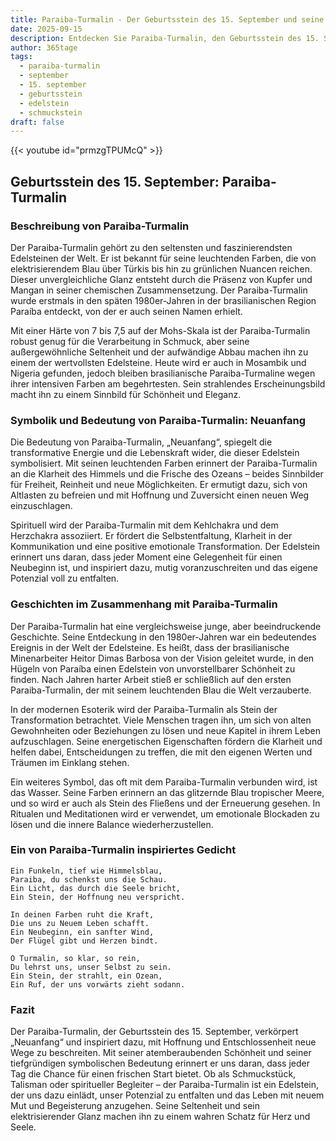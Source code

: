 ```yaml
---
title: Paraiba-Turmalin - Der Geburtsstein des 15. September und seine Bedeutung
date: 2025-09-15
description: Entdecken Sie Paraiba-Turmalin, den Geburtsstein des 15. September, der Neuanfang symbolisiert. Seine Symbolik und Geschichte werden Sie inspirieren.
author: 365tage
tags:
  - paraiba-turmalin
  - september
  - 15. september
  - geburtsstein
  - edelstein
  - schmuckstein
draft: false
---
```


{{< youtube id="prmzgTPUMcQ" >}}

## Geburtsstein des 15. September: Paraiba-Turmalin

### Beschreibung von Paraiba-Turmalin

Der Paraiba-Turmalin gehört zu den seltensten und faszinierendsten Edelsteinen der Welt. Er ist bekannt für seine leuchtenden Farben, die von elektrisierendem Blau über Türkis bis hin zu grünlichen Nuancen reichen. Dieser unvergleichliche Glanz entsteht durch die Präsenz von Kupfer und Mangan in seiner chemischen Zusammensetzung. Der Paraiba-Turmalin wurde erstmals in den späten 1980er-Jahren in der brasilianischen Region Paraíba entdeckt, von der er auch seinen Namen erhielt.

Mit einer Härte von 7 bis 7,5 auf der Mohs-Skala ist der Paraiba-Turmalin robust genug für die Verarbeitung in Schmuck, aber seine außergewöhnliche Seltenheit und der aufwändige Abbau machen ihn zu einem der wertvollsten Edelsteine. Heute wird er auch in Mosambik und Nigeria gefunden, jedoch bleiben brasilianische Paraiba-Turmaline wegen ihrer intensiven Farben am begehrtesten. Sein strahlendes Erscheinungsbild macht ihn zu einem Sinnbild für Schönheit und Eleganz.

### Symbolik und Bedeutung von Paraiba-Turmalin: Neuanfang

Die Bedeutung von Paraiba-Turmalin, „Neuanfang“, spiegelt die transformative Energie und die Lebenskraft wider, die dieser Edelstein symbolisiert. Mit seinen leuchtenden Farben erinnert der Paraiba-Turmalin an die Klarheit des Himmels und die Frische des Ozeans – beides Sinnbilder für Freiheit, Reinheit und neue Möglichkeiten. Er ermutigt dazu, sich von Altlasten zu befreien und mit Hoffnung und Zuversicht einen neuen Weg einzuschlagen.

Spirituell wird der Paraiba-Turmalin mit dem Kehlchakra und dem Herzchakra assoziiert. Er fördert die Selbstentfaltung, Klarheit in der Kommunikation und eine positive emotionale Transformation. Der Edelstein erinnert uns daran, dass jeder Moment eine Gelegenheit für einen Neubeginn ist, und inspiriert dazu, mutig voranzuschreiten und das eigene Potenzial voll zu entfalten.

### Geschichten im Zusammenhang mit Paraiba-Turmalin

Der Paraiba-Turmalin hat eine vergleichsweise junge, aber beeindruckende Geschichte. Seine Entdeckung in den 1980er-Jahren war ein bedeutendes Ereignis in der Welt der Edelsteine. Es heißt, dass der brasilianische Minenarbeiter Heitor Dimas Barbosa von der Vision geleitet wurde, in den Hügeln von Paraíba einen Edelstein von unvorstellbarer Schönheit zu finden. Nach Jahren harter Arbeit stieß er schließlich auf den ersten Paraiba-Turmalin, der mit seinem leuchtenden Blau die Welt verzauberte.

In der modernen Esoterik wird der Paraiba-Turmalin als Stein der Transformation betrachtet. Viele Menschen tragen ihn, um sich von alten Gewohnheiten oder Beziehungen zu lösen und neue Kapitel in ihrem Leben aufzuschlagen. Seine energetischen Eigenschaften fördern die Klarheit und helfen dabei, Entscheidungen zu treffen, die mit den eigenen Werten und Träumen im Einklang stehen.

Ein weiteres Symbol, das oft mit dem Paraiba-Turmalin verbunden wird, ist das Wasser. Seine Farben erinnern an das glitzernde Blau tropischer Meere, und so wird er auch als Stein des Fließens und der Erneuerung gesehen. In Ritualen und Meditationen wird er verwendet, um emotionale Blockaden zu lösen und die innere Balance wiederherzustellen.

### Ein von Paraiba-Turmalin inspiriertes Gedicht

```
Ein Funkeln, tief wie Himmelsblau,  
Paraiba, du schenkst uns die Schau.  
Ein Licht, das durch die Seele bricht,  
Ein Stein, der Hoffnung neu verspricht.  

In deinen Farben ruht die Kraft,  
Die uns zu Neuem Leben schafft.  
Ein Neubeginn, ein sanfter Wind,  
Der Flügel gibt und Herzen bindt.  

O Turmalin, so klar, so rein,  
Du lehrst uns, unser Selbst zu sein.  
Ein Stein, der strahlt, ein Ozean,  
Ein Ruf, der uns vorwärts zieht sodann.  
```

### Fazit

Der Paraiba-Turmalin, der Geburtsstein des 15. September, verkörpert „Neuanfang“ und inspiriert dazu, mit Hoffnung und Entschlossenheit neue Wege zu beschreiten. Mit seiner atemberaubenden Schönheit und seiner tiefgründigen symbolischen Bedeutung erinnert er uns daran, dass jeder Tag die Chance für einen frischen Start bietet. Ob als Schmuckstück, Talisman oder spiritueller Begleiter – der Paraiba-Turmalin ist ein Edelstein, der uns dazu einlädt, unser Potenzial zu entfalten und das Leben mit neuem Mut und Begeisterung anzugehen. Seine Seltenheit und sein elektrisierender Glanz machen ihn zu einem wahren Schatz für Herz und Seele.